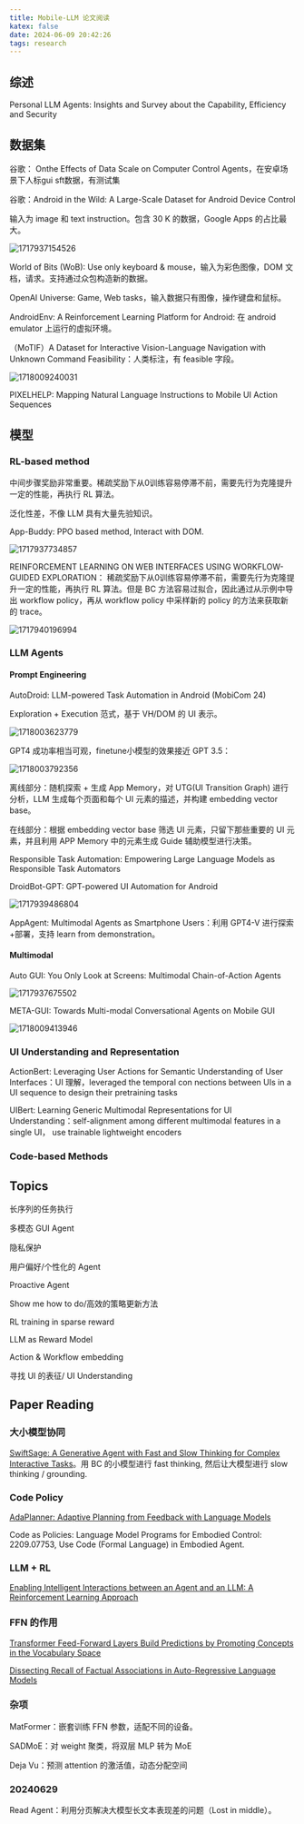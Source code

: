```yaml
---
title: Mobile-LLM 论文阅读
katex: false
date: 2024-06-09 20:42:26
tags: research
---
```

## 综述

Personal LLM Agents: Insights and Survey about the Capability, Efficiency and Security

## 数据集

谷歌： Onthe Effects of Data Scale on Computer Control Agents，在安卓场景下人标gui sft数据，有测试集

谷歌：Android in the Wild: A Large-Scale Dataset for Android Device Control

输入为 image 和 text instruction。包含 30 K 的数据，Google Apps 的占比最大。

![1717937154526](../images/Mobile-LLM/1717937154526.png)

World of Bits (WoB): Use only keyboard & mouse，输入为彩色图像，DOM 文档，请求。支持通过众包构造新的数据。

OpenAI Universe: Game, Web tasks，输入数据只有图像，操作键盘和鼠标。

AndroidEnv: A Reinforcement Learning Platform for Android: 在 android emulator 上运行的虚拟环境。

（MoTIF）A Dataset for Interactive Vision-Language Navigation with Unknown Command Feasibility：人类标注，有 feasible 字段。

![1718009240031](../images/Mobile-LLM/1718009240031.png)

PIXELHELP: Mapping Natural Language Instructions to Mobile UI Action Sequences

## 模型

### RL-based method

中间步骤奖励非常重要。稀疏奖励下从0训练容易停滞不前，需要先行为克隆提升一定的性能，再执行 RL 算法。

泛化性差，不像 LLM 具有大量先验知识。

App-Buddy:  PPO based method, Interact with DOM.

![1717937734857](../images/Mobile-LLM/1717937734857.png)

REINFORCEMENT LEARNING ON WEB INTERFACES USING WORKFLOW-GUIDED EXPLORATION： 稀疏奖励下从0训练容易停滞不前，需要先行为克隆提升一定的性能，再执行 RL 算法。但是 BC 方法容易过拟合，因此通过从示例中导出 workflow policy，再从 workflow policy 中采样新的 policy 的方法来获取新的 trace。

![1717940196994](../images/Mobile-LLM/1717940196994.png)

### LLM Agents

#### Prompt Engineering

AutoDroid: LLM-powered Task Automation in Android (MobiCom 24)

Exploration + Execution 范式，基于 VH/DOM 的 UI 表示。

![1718003623779](../images/Mobile-LLM/1718003623779.png)

GPT4 成功率相当可观，finetune小模型的效果接近 GPT 3.5：

![1718003792356](../images/Mobile-LLM/1718003792356.png)

离线部分：随机探索 + 生成 App Memory，对 UTG(UI Transition Graph) 进行分析，LLM 生成每个页面和每个 UI 元素的描述，并构建 embedding vector base。

在线部分：根据 embedding vector base 筛选 UI 元素，只留下那些重要的 UI 元素，并且利用 APP Memory 中的元素生成 Guide 辅助模型进行决策。

Responsible Task Automation: Empowering Large Language Models as Responsible Task Automators

DroidBot-GPT: GPT-powered UI Automation for Android

![1717939486804](../images/Mobile-LLM/1717939486804.png)

AppAgent: Multimodal Agents as Smartphone Users：利用 GPT4-V 进行探索+部署，支持 learn from demonstration。

#### Multimodal

Auto GUI: You Only Look at Screens: Multimodal Chain-of-Action Agents

![1717937675502](../images/Mobile-LLM/1717937675502.png)

META-GUI: Towards Multi-modal Conversational Agents on Mobile GUI

![1718009413946](../images/Mobile-LLM/1718009413946.png)

### UI Understanding and Representation

ActionBert: Leveraging User Actions for Semantic Understanding of User Interfaces：UI 理解，leveraged the temporal con
nections between UIs in a UI sequence to design their pretraining tasks

UIBert: Learning Generic Multimodal Representations for UI Understanding：self-alignment among different multimodal features in a single UI， use trainable lightweight encoders

### Code-based Methods

## Topics

长序列的任务执行

多模态 GUI Agent

隐私保护

用户偏好/个性化的 Agent

Proactive Agent

Show me how to do/高效的策略更新方法

RL training in sparse reward

LLM as Reward Model

Action & Workflow embedding

寻找 UI 的表征/ UI Understanding

## Paper Reading

### 大小模型协同

[SwiftSage: A Generative Agent with Fast and Slow Thinking for Complex Interactive Tasks](https://arxiv.org/pdf/2305.17390)。用 BC 的小模型进行 fast thinking, 然后让大模型进行 slow thinking / grounding.

### Code Policy

[AdaPlanner: Adaptive Planning from Feedback with Language Models](https://arxiv.org/pdf/2305.16653)

Code as Policies: Language Model Programs for Embodied Control: 2209.07753, Use Code (Formal Language) in Embodied Agent.

### LLM + RL

[Enabling Intelligent Interactions between an Agent and an LLM: A Reinforcement Learning Approach](https://arxiv.org/pdf/2306.03604)

### FFN 的作用

[Transformer Feed-Forward Layers Build Predictions by Promoting Concepts in the Vocabulary Space](https://arxiv.org/pdf/2203.14680)

[Dissecting Recall of Factual Associations in Auto-Regressive Language Models](https://arxiv.org/pdf/2304.14767)

### 杂项

MatFormer：嵌套训练 FFN 参数，适配不同的设备。

SADMoE：对 weight 聚类，将双层 MLP 转为 MoE

Deja Vu：预测 attention 的激活值，动态分配空间


### 20240629

Read Agent：利用分页解决大模型长文本表现差的问题（Lost in middle）。
